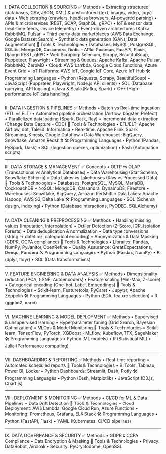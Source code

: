 I. DATA COLLECTION & SOURCING
✅ Methods
•	Extracting structured (databases, CSV, JSON, XML) & unstructured (text, images, video, logs) data
•	Web scraping (crawlers, headless browsers, AI-powered parsing)
•	APIs & microservices (REST, SOAP, GraphQL, gRPC)
•	IoT & sensor data (real-time feeds, device telemetry)
•	Event-driven architectures (Kafka, RabbitMQ, Pulsar)
•	Third-party data marketplaces (AWS Data Exchange, Google Dataset Search)
•	Synthetic data generation (GANs, Data Augmentation)
🔧 Tools & Technologies
•	Databases: MySQL, PostgreSQL, SQLite, MongoDB, Cassandra, Redis
•	APIs: Postman, FastAPI, Flask, Django REST, gRPC
•	Web Scraping: Selenium, Scrapy, BeautifulSoup, Puppeteer, Playwright
•	Streaming & Queues: Apache Kafka, Apache Pulsar, RabbitMQ, ZeroMQ
•	Cloud: AWS Lambda, Google Cloud Functions, Azure Event Grid
•	IoT Platforms: AWS IoT, Google IoT Core, Azure IoT Hub
🛠 Programming Languages
•	Python (Requests, Scrapy, BeautifulSoup)
•	JavaScript (Puppeteer, Playwright, Node.js API clients)
•	SQL (Database querying, API logging)
•	Java & Scala (Kafka, Spark)
•	C++ (High-performance IoT data handling)
________________________________________
II. DATA INGESTION & PIPELINES
✅ Methods
•	Batch vs Real-time ingestion (ETL vs ELT)
•	Automated pipeline orchestration (Airflow, Dagster, Prefect)
•	Parallelized data loading (Spark, Dask, Ray)
•	Incremental data extraction (Change Data Capture - CDC)
🔧 Tools & Technologies
•	ETL/ELT: Apache Airflow, dbt, Talend, Informatica
•	Real-time: Apache Flink, Spark Streaming, Kinesis, Google Dataflow
•	Data Warehouses: BigQuery, Snowflake, Amazon Redshift
🛠 Programming Languages
•	Python (Pandas, PySpark, Dask)
•	SQL (Ingestion queries, optimization)
•	Bash (Automation scripts)
________________________________________
III. DATA STORAGE & MANAGEMENT
✅ Concepts
•	OLTP vs OLAP (Transactional vs Analytical Databases)
•	Data Warehousing (Star Schema, Snowflake Schema)
•	Data Lakes vs Lakehouses (Raw vs Processed Data)
🔧 Tools & Technologies
•	Databases: PostgreSQL, MySQL, MariaDB, CockroachDB
•	NoSQL: MongoDB, Cassandra, DynamoDB, Firestore
•	Warehouses: Snowflake, BigQuery, Amazon Redshift
•	Data Lakes: Apache Hadoop, AWS S3, Delta Lake
🛠 Programming Languages
•	SQL (Schema design, indexing)
•	Python (Database interactions, PyODBC, SQLAlchemy)
________________________________________
IV. DATA CLEANING & PREPROCESSING
✅ Methods
•	Handling missing values (Imputation, Interpolation)
•	Outlier Detection (Z-Score, IQR, Isolation Forests)
•	Data deduplication & normalization
•	Data type conversions (string → datetime, categorical encoding)
•	Anonymization & Data Masking (GDPR, CCPA compliance)
🔧 Tools & Technologies
•	Libraries: Pandas, NumPy, PyJanitor, OpenRefine
•	Quality Assurance: Great Expectations, Deequ, Pandera
🛠 Programming Languages
•	Python (Pandas, NumPy)
•	R (dplyr, tidyr)
•	SQL (Data transformations)
________________________________________
V. FEATURE ENGINEERING & DATA ANALYSIS
✅ Methods
•	Dimensionality reduction (PCA, t-SNE, Autoencoders)
•	Feature scaling (Min-Max, Z-score)
•	Categorical encoding (One-hot, Label, Embeddings)
🔧 Tools & Technologies
•	Scikit-learn, Featuretools, PyCaret
•	Jupyter, Apache Zeppelin
🛠 Programming Languages
•	Python (EDA, feature selection)
•	R (ggplot2, caret)
________________________________________
VI. MACHINE LEARNING & MODEL DEPLOYMENT
✅ Methods
•	Supervised & unsupervised learning
•	Hyperparameter tuning (Grid Search, Bayesian Optimization)
•	MLOps & Model Monitoring
🔧 Tools & Technologies
•	Scikit-learn, TensorFlow, PyTorch, XGBoost
•	MLflow, Kubeflow, TFX, SageMaker
🛠 Programming Languages
•	Python (ML models)
•	R (Statistical ML)
•	Julia (Performance computing)
________________________________________
VII. DASHBOARDING & REPORTING
✅ Methods
•	Real-time reporting
•	Automated scheduled reports
🔧 Tools & Technologies
•	BI Tools: Tableau, Power BI, Looker
•	Python Dashboards: Streamlit, Dash, Plotly
🛠 Programming Languages
•	Python (Dash, Matplotlib)
•	JavaScript (D3.js, Chart.js)
________________________________________
VIII. DEPLOYMENT & MONITORING
✅ Methods
•	CI/CD for ML & Data Pipelines
•	Data Drift Detection
🔧 Tools & Technologies
•	Cloud Deployment: AWS Lambda, Google Cloud Run, Azure Functions
•	Monitoring: Prometheus, Grafana, ELK Stack
🛠 Programming Languages
•	Python (FastAPI, Flask)
•	YAML (Kubernetes, CI/CD pipelines)
________________________________________
IX. DATA GOVERNANCE & SECURITY
✅ Methods
•	GDPR & CCPA Compliance
•	Data Encryption & Masking
🔧 Tools & Technologies
•	Privacy: DataRobot, Aircloak
•	Security: PyCryptodome, OpenSSL

